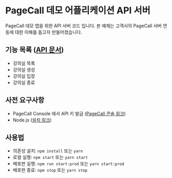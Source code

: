 # PageCall 데모 어플리케이션 API 서버

PageCall 데모 앱을 위한 API 서버 코드 입니다. 본 예제는 고객사의 PageCall 서버 연동에 대한 이해를 돕고자 만들어졌습니다.

## 기능 목록 ([API 문서](API.md))

- 강의실 목록
- 강의실 생성
- 강의실 입장
- 강의실 종료

## 사전 요구사항

- PageCall Console 에서 API 키 발급 ([PageCall 콘솔 링크](https://console.pagecall.net/))
- Node.js ([설치 링크](https://nodejs.org/ko/download/))
  
## 사용법
- 의존성 설치: ```npm install``` 또는 ```yarn```
- 로컬 실행: ```npm start``` 또는 ```yarn start```
- 배포판 실행: ```npm run start:prod``` 또는 ```yarn start:prod```
- 배포판 종료: ```npm stop``` 또는 ```yarn stop```